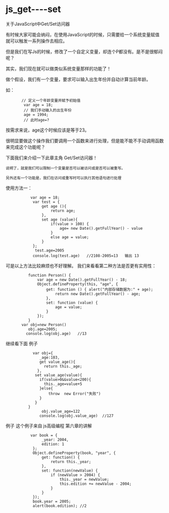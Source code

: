 # js_get----set
关于JavaScript中Get/Set访问器

  
有时候大家可能会纳闷，在使用JavaScript的时候，只需要给一个系统变量赋值就可以触发一系列操作去相应。

但是我们在写Js的时候，修改了一个自定义变量，却连个P都没有。是不是很郁闷呢？

其实，我们现在就可以做类似系统变量那样的功能了！

  
 做个假设，我们有一个变量，要求可以输入出生年份并自动计算当前年龄。

  如：
   
           // 定义一个年龄变量并赋予初始值
            var age = 18;
            // 我们手动输入的出生年份
            age = 1994;
            // 此时age=?
            
      
按需求来说，age这个时候应该是等于23。

很明显要做这个操作我们要调用一个函数来进行处理，但是能不能不手动调用函数来完成这个功能呢？   

下面我们来介绍一下此章主角 Get/Set访问器！


    说明了，就是我们可以限制一个变量是否可以被访问或是否可以被重写。

    另外还有一个功能是，我们在访问或重写时可以执行其他语句进行处理


 使用方法一：
 
               var age = 18;
                var test = {
                    get age (){
                        return age;
                    },
                    set age (value){
                        if(value > 100) {
                            age= new Date().getFullYear() - value
                        }
                        else age = value;
                    }
                };
                 test.age=2005
                console.log(test.age)   //2108-2005=13   输出 13


  可是以上方法比较麻烦也不好理解。
  我们来看看第二种方法是否更有实用性：


              function Person() {
                  var age = new Date().getFullYear() - 18;
                  Object.defineProperty(this, "age", {
                      get: function () { alert("内部存储数据为:" + age);
                          return new Date().getFullYear() - age;
                      },
                      set: function (value) {
                          age = value;
                      }
                  });
              }
           var obj=new Person()
              obj.age=2005;
             console.log(obj.age)   //13



 继续看下面  例子
 
 
                var obj={
                   _age:103,
                   get value_age(){
                     return this._age;
                  },
                 set value_age(value){
                   if(value>0&&value<200){
                     this._age=value+5
                   }else{
                       throw  new Error("失败")
                   }
                 }
              }
                    obj.value_age=122
                   console.log(obj.value_age)  //127
  
  
  
 例子     这个例子来自 js高级编程 第六章的讲解
 
               var book = {
                    _year: 2004,
                    edition: 1
                };
                Object.defineProperty(book, "year", {
                    get: function() {
                        return this._year;
                    },
                    set: function(newValue) {
                        if (newValue > 2004) {
                            this._year = newValue;
                            this.edition += newValue - 2004;
                        }
                    }
                });
                book.year = 2005;
                alert(book.edition); //2
 
 
  


















